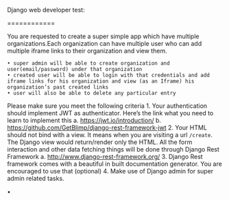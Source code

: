 Django web developer test:

============

You are requested to create a super simple app which have multiple organizations.Each organization can have multiple user who can add  multiple iframe links to their organization and view them.

    • super admin will be able to create organization and user(email/password) under that organization
    • created user will be able to login with that credentials and add iframe links for his organization and view (as an Iframe) his organization’s past created links
    • user will also be able to delete any particular entry


Please make sure you meet the following criteria
    1. Your authentication should implement JWT as authenticator. Here’s the link what you need to learn to implement this
        a. https://jwt.io/introduction/
        b. https://github.com/GetBlimp/django-rest-framework-jwt
    2. Your HTML should not bind with a view. It means when you are visiting a url `/create`. The Django view would return/render only the HTML. All the form interaction and other data fetching things will be done through Django Rest Framework
        a. http://www.django-rest-framework.org/
    3. Django Rest framework comes with a beautiful in built documentation generator. You are encouraged to use that (optional)
    4. Make use of Django admin for super admin related tasks.


•